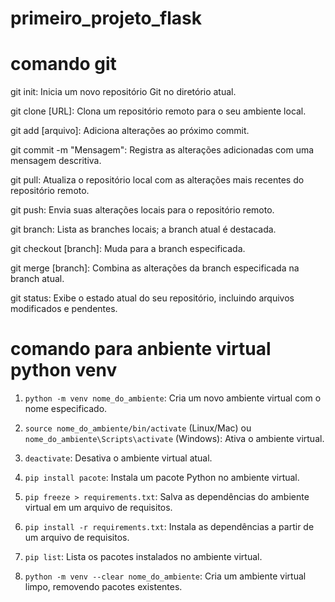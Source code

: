 # primeiro_projeto_flask

# comando git

git init: Inicia um novo repositório Git no diretório atual.

git clone [URL]: Clona um repositório remoto para o seu ambiente local.

git add [arquivo]: Adiciona alterações ao próximo commit.

git commit -m "Mensagem": Registra as alterações adicionadas com uma mensagem descritiva.

git pull: Atualiza o repositório local com as alterações mais recentes do repositório remoto.

git push: Envia suas alterações locais para o repositório remoto.

git branch: Lista as branches locais; a branch atual é destacada.

git checkout [branch]: Muda para a branch especificada.

git merge [branch]: Combina as alterações da branch especificada na branch atual.

git status: Exibe o estado atual do seu repositório, incluindo arquivos modificados e pendentes.

# comando para anbiente virtual python venv

1. `python -m venv nome_do_ambiente`: Cria um novo ambiente virtual com o nome especificado.

2. `source nome_do_ambiente/bin/activate` (Linux/Mac) ou `
nome_do_ambiente\Scripts\activate` (Windows): Ativa o ambiente virtual.

3. `deactivate`: Desativa o ambiente virtual atual.

4. `pip install pacote`: Instala um pacote Python no ambiente virtual.

5. `pip freeze > requirements.txt`: Salva as dependências do ambiente virtual em um arquivo de requisitos.

6. `pip install -r requirements.txt`: Instala as dependências a partir de um arquivo de requisitos.

7. `pip list`: Lista os pacotes instalados no ambiente virtual.

8. `python -m venv --clear nome_do_ambiente`: Cria um ambiente virtual limpo, removendo pacotes existentes.
